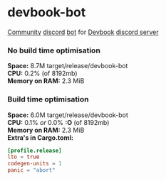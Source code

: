 # devbook-bot

[Community](https://en.wikipedia.org/wiki/Community) [discord](https://discord.com) [bot](https://en.wikipedia.org/wiki/Bot) for [Devbook](https://usedevbook.com/) [discord server](https://discord.gg/ypuZfadw8H)



### No build time optimisation
**Space:** 8.7M	target/release/devbook-bot \
**CPU:** 0.2% (of 8192mb)\
**Memory on RAM:** 2.3 MiB 


### Build time optimisation
**Space:** 6.0M	target/release/devbook-bot \
**CPU:** 0.1% *or* 0.0% **:O** (of 8192mb) \
**Memory on RAM:** 2.3 MiB \
**Extra's in Cargo.toml:**

```toml
[profile.release]
lto = true
codegen-units = 1
panic = "abort"
```


